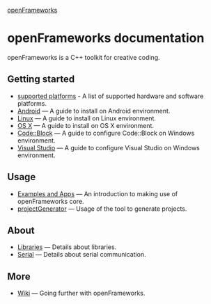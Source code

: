 ﻿[openFrameworks](http://openframeworks.cc/) 

openFrameworks documentation
============================
openFrameworks is a C++ toolkit for creative coding.

Getting started
---------------
* [supported platforms](PLATFORMS.md) - A list of supported hardware and software platforms.
* [Android](android.md) — A guide to install on Android environment.
* [Linux](linux.md) — A guide to install on Linux environment.
* [OS X](osx.md) — A guide to install on OS X environment.
* [Code::Block](codeblocks.md) — A guide to configure Code::Block on Windows environment.
* [Visual Studio](visualstudio.md) — A guide to configure Visual Studio on Windows environment.

Usage
-----
* [Examples and Apps](apps.md) — An introduction to making use of openFrameworks core.
* [projectGenerator](projectgenerator.md) — Usage of the tool to generate projects.

About
-----
* [Libraries](libraries.md) — Details about libraries.
* [Serial](serial.md) — Details about serial communication.

More
----
* [Wiki](http://wiki.openframeworks.cc) — Going further with openFrameworks.
